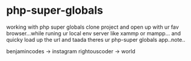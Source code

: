 # php-super-globals
working with php super globals 
clone project and open up with ur fav browser...while runing ur local env server like xammp or mampp...
and quicky load up the url and taada theres ur php-super globals app..note..

benjamincodes -> instagram
rightouscoder -> world
